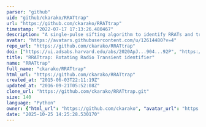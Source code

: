 ```yaml
---
parser: "github"
uid: "github/ckarako/RRATtrap"
url: "https://github.com/ckarako/RRATtrap"
timestamp: "2022-07-17 17:13:26.480467"
description: "A single-pulse sifting algorithm to identify RRATs and transients using output from Scott Ransom's PRESTO single_pulse_search.py . Code described and applied in Karako-Argaman et al. 2015: http://adsabs.harvard.edu/abs/2015ApJ...809...67K"
avatar: "https://avatars.githubusercontent.com/u/12614480?v=4"
repo_url: "https://github.com/ckarako/RRATtrap"
doi: ["https://ui.adsabs.harvard.edu/abs/2020ApJ...904...92P", "https://ui.adsabs.harvard.edu/abs/2015ApJ...809...67K", "https://ui.adsabs.harvard.edu/abs/2020ascl.soft11017K/abstract"]
title: "RRATtrap: Rotating Radio Transient identifier"
name: "RRATtrap"
full_name: "ckarako/RRATtrap"
html_url: "https://github.com/ckarako/RRATtrap"
created_at: "2015-06-03T22:11:19Z"
updated_at: "2016-09-21T05:52:08Z"
clone_url: "https://github.com/ckarako/RRATtrap.git"
size: 140
language: "Python"
owner: {"html_url": "https://github.com/ckarako", "avatar_url": "https://avatars.githubusercontent.com/u/12614480?v=4", "login": "ckarako", "type": "User"}
date: "2025-10-25 14:25:28.530170"
---
```

